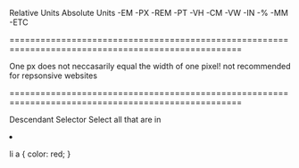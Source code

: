 Relative Units         Absolute Units 
-EM                     -PX
-REM                    -PT
-VH                     -CM
-VW                     -IN
-%                      -MM
-ETC

===================================================================================================

One px does not neccasarily equal the width of one pixel!
not recommended for repsonsive websites

===================================================================================================

Descendant Selector
Select all <a> that are in <li>

li a {
  color: red;
}

